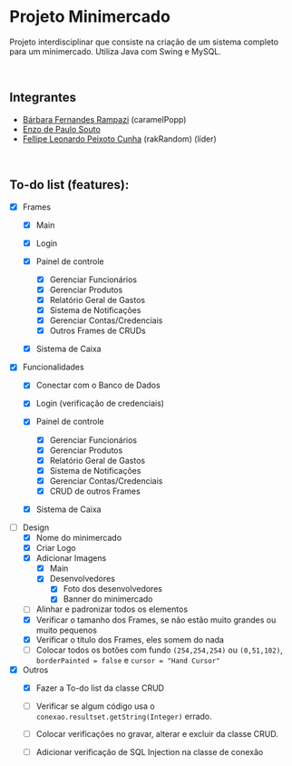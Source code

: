 # Projeto Minimercado

Projeto interdisciplinar que consiste na criação de um sistema completo para um minimercado. 
Utiliza Java com Swing e MySQL.

<br />

## Integrantes
- [Bárbara Fernandes Rampazi](https://github.com/caramelPopp) (caramelPopp)
- [Enzo de Paulo Souto](https://github.com/EnzoSouto01)
- [Fellipe Leonardo Peixoto Cunha](https://github.com/rakRandom) (rakRandom) (líder)

<br />

## To-do list (features):
- [x] Frames
    - [x] Main

    - [x] Login

    - [x] Painel de controle
        - [x] Gerenciar Funcionários
        - [x] Gerenciar Produtos
        - [x] Relatório Geral de Gastos
        - [x] Sistema de Notificações
        - [x] Gerenciar Contas/Credenciais
        - [x] Outros Frames de CRUDs
    
    - [X] Sistema de Caixa


- [x] Funcionalidades
    - [x] Conectar com o Banco de Dados

    - [x] Login (verificação de credenciais)

    - [x] Painel de controle
        - [x] Gerenciar Funcionários
        - [x] Gerenciar Produtos
        - [x] Relatório Geral de Gastos
        - [x] Sistema de Notificações
        - [x] Gerenciar Contas/Credenciais
        - [x] CRUD de outros Frames

    - [x] Sistema de Caixa

- [ ] Design
    - [x] Nome do minimercado
    - [x] Criar Logo
    - [x] Adicionar Imagens
        - [x] Main
        - [x] Desenvolvedores
            - [x] Foto dos desenvolvedores
            - [x] Banner do minimercado
    - [ ] Alinhar e padronizar todos os elementos
    - [x] Verificar o tamanho dos Frames, se não estão muito grandes ou muito pequenos
    - [x] Verificar o título dos Frames, eles somem do nada
    - [ ] Colocar todos os botões com fundo `(254,254,254)` ou `(0,51,102)`, `borderPainted = false` e `cursor = "Hand Cursor"`

- [x] Outros
    - [x] Fazer a To-do list da classe CRUD
    - [ ] Verificar se algum código usa o `conexao.resultset.getString(Integer)` errado.
    - [ ] Colocar verificações no gravar, alterar e excluir da classe CRUD.
    - [ ] Adicionar verificação de SQL Injection na classe de conexão

